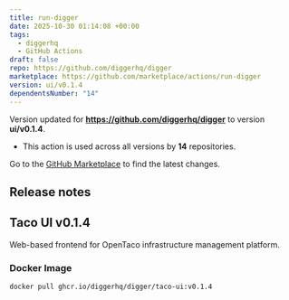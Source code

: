 ```yaml
---
title: run-digger
date: 2025-10-30 01:14:08 +00:00
tags:
  - diggerhq
  - GitHub Actions
draft: false
repo: https://github.com/diggerhq/digger
marketplace: https://github.com/marketplace/actions/run-digger
version: ui/v0.1.4
dependentsNumber: "14"
---
```



Version updated for **https://github.com/diggerhq/digger** to version **ui/v0.1.4**.
- This action is used across all versions by **14** repositories.

Go to the [GitHub Marketplace](https://github.com/marketplace/actions/run-digger) to find the latest changes.

## Release notes

## Taco UI v0.1.4

Web-based frontend for OpenTaco infrastructure management platform.

### Docker Image
```bash
docker pull ghcr.io/diggerhq/digger/taco-ui:v0.1.4
```

